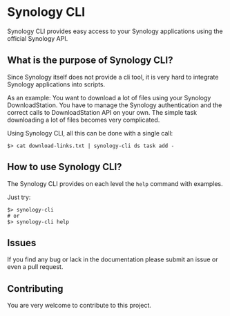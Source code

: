 # Synology CLI

Synology CLI provides easy access to your Synology applications using the official Synology API.

## What is the purpose of Synology CLI?

Since Synology itself does not provide a cli tool, it is very hard to integrate Synology applications into scripts. 

As an example: You want to download a lot of files using your Synology DownloadStation.
You have to manage the Synology authentication and the correct calls to DownloadStation API on your own. The simple task downloading a lot of files becomes very complicated. 

Using Synology CLI, all this can be done with a single call:
```
$> cat download-links.txt | synology-cli ds task add -
``` 

## How to use Synology CLI?

The Synology CLI provides on each level the `help` command with examples. 

Just try:
```
$> synology-cli
# or
$> synology-cli help
```

## Issues

If you find any bug or lack in the documentation please submit an issue or even a pull request.


## Contributing

You are very welcome to contribute to this project.
